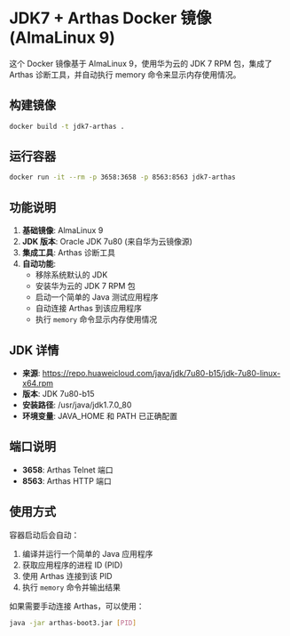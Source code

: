 # JDK7 + Arthas Docker 镜像 (AlmaLinux 9)

这个 Docker 镜像基于 AlmaLinux 9，使用华为云的 JDK 7 RPM 包，集成了 Arthas 诊断工具，并自动执行 memory 命令来显示内存使用情况。

## 构建镜像

```bash
docker build -t jdk7-arthas .
```

## 运行容器

```bash
docker run -it --rm -p 3658:3658 -p 8563:8563 jdk7-arthas
```

## 功能说明

1. **基础镜像**: AlmaLinux 9
2. **JDK 版本**: Oracle JDK 7u80 (来自华为云镜像源)
3. **集成工具**: Arthas 诊断工具
4. **自动功能**: 
   - 移除系统默认的 JDK
   - 安装华为云的 JDK 7 RPM 包
   - 启动一个简单的 Java 测试应用程序
   - 自动连接 Arthas 到该应用程序
   - 执行 `memory` 命令显示内存使用情况

## JDK 详情

- **来源**: https://repo.huaweicloud.com/java/jdk/7u80-b15/jdk-7u80-linux-x64.rpm
- **版本**: JDK 7u80-b15
- **安装路径**: /usr/java/jdk1.7.0_80
- **环境变量**: JAVA_HOME 和 PATH 已正确配置

## 端口说明

- **3658**: Arthas Telnet 端口
- **8563**: Arthas HTTP 端口

## 使用方式

容器启动后会自动：
1. 编译并运行一个简单的 Java 应用程序
2. 获取应用程序的进程 ID (PID)
3. 使用 Arthas 连接到该 PID
4. 执行 `memory` 命令并输出结果

如果需要手动连接 Arthas，可以使用：
```bash
java -jar arthas-boot3.jar [PID]
```